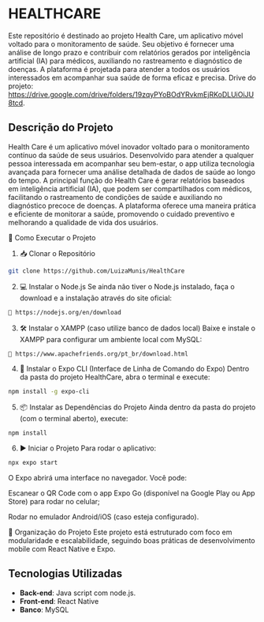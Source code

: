 # HEALTHCARE

Este repositório é destinado ao projeto Health Care, um aplicativo móvel voltado para o monitoramento de saúde. Seu objetivo é fornecer uma análise de longo prazo e contribuir com relatórios gerados por inteligência artificial (IA) para médicos, auxiliando no rastreamento e diagnóstico de doenças. A plataforma é projetada para atender a todos os usuários interessados em acompanhar sua saúde de forma eficaz e precisa.
Drive do projeto: https://drive.google.com/drive/folders/19zqyPYoBOdYRvkmEjRKoDLUiOiJU8tcd.

## Descrição do Projeto

Health Care é um aplicativo móvel inovador voltado para o monitoramento contínuo da saúde de seus usuários. Desenvolvido para atender a qualquer pessoa interessada em acompanhar seu bem-estar, o app utiliza tecnologia avançada para fornecer uma análise detalhada de dados de saúde ao longo do tempo. A principal função do Health Care é gerar relatórios baseados em inteligência artificial (IA), que podem ser compartilhados com médicos, facilitando o rastreamento de condições de saúde e auxiliando no diagnóstico precoce de doenças. A plataforma oferece uma maneira prática e eficiente de monitorar a saúde, promovendo o cuidado preventivo e melhorando a qualidade de vida dos usuários.



🚀 Como Executar o Projeto
1. 📥 Clonar o Repositório
   
```bash
git clone https://github.com/LuizaMunis/HealthCare
```

2. 💻 Instalar o Node.js
Se ainda não tiver o Node.js instalado, faça o download e a instalação através do site oficial:

```bash
🔗 https://nodejs.org/en/download
```

3. 🛠 Instalar o XAMPP (caso utilize banco de dados local)
Baixe e instale o XAMPP para configurar um ambiente local com MySQL:

```bash
🔗 https://www.apachefriends.org/pt_br/download.html
```

4. 🧭 Instalar o Expo CLI (Interface de Linha de Comando do Expo)
Dentro da pasta do projeto HealthCare, abra o terminal e execute:

```bash
npm install -g expo-cli
```

5. 📦 Instalar as Dependências do Projeto
Ainda dentro da pasta do projeto (com o terminal aberto), execute:

```bash
npm install
```

6. ▶️ Iniciar o Projeto
Para rodar o aplicativo:

```bash
npx expo start
```

O Expo abrirá uma interface no navegador. Você pode:

Escanear o QR Code com o app Expo Go (disponível na Google Play ou App Store) para rodar no celular;

Rodar no emulador Android/iOS (caso esteja configurado).

📁 Organização do Projeto
Este projeto está estruturado com foco em modularidade e escalabilidade, seguindo boas práticas de desenvolvimento mobile com React Native e Expo.





## Tecnologias Utilizadas

- **Back-end**: Java script com node.js.
- **Front-end**: React Native
- **Banco**: MySQL

